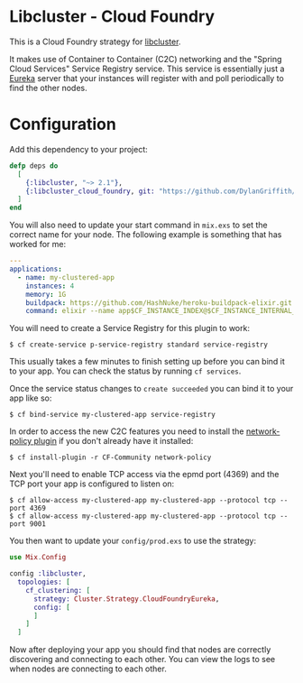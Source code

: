 # Libcluster - Cloud Foundry

This is a Cloud Foundry strategy for [libcluster](https://github.com/bitwalker/libcluster).

It makes use of Container to Container (C2C) networking and the "Spring Cloud Services" Service Registry service. This service is essentially just a [Eureka](https://github.com/Netflix/eureka) server that your instances will register with and poll periodically to find the other nodes.

# Configuration

Add this dependency to your project:

```elixir
defp deps do
  [
    {:libcluster, "~> 2.1"},
    {:libcluster_cloud_foundry, git: "https://github.com/DylanGriffith/libcluster-cloud-foundry.git"},
  ]
end
```

You will also need to update your start command in `mix.exs` to set the correct name for your node. The following example is something that has worked for me:

```yaml
---
applications:
  - name: my-clustered-app
    instances: 4
    memory: 1G
    buildpack: https://github.com/HashNuke/heroku-buildpack-elixir.git
    command: elixir --name app$CF_INSTANCE_INDEX@$CF_INSTANCE_INTERNAL_IP --cookie secret-cookie --erl "-kernel inet_dist_listen_min 9001 inet_dist_listen_max 9001" -S mix run --no-halt
```

You will need to create a Service Registry for this plugin to work:

```
$ cf create-service p-service-registry standard service-registry
```

This usually takes a few minutes to finish setting up before you can bind it to your app. You can check the status by running `cf services`.

Once the service status changes to `create succeeded` you can bind it to your app like so:

```
$ cf bind-service my-clustered-app service-registry
```

In order to access the new C2C features you need to install the [network-policy plugin](https://github.com/cloudfoundry-incubator/cf-networking-release) if you don't already have it installed:

```
$ cf install-plugin -r CF-Community network-policy
```

Next you'll need to enable TCP access via the epmd port (4369) and the TCP port your app is configured to listen on:

```
$ cf allow-access my-clustered-app my-clustered-app --protocol tcp --port 4369
$ cf allow-access my-clustered-app my-clustered-app --protocol tcp --port 9001
```

You then want to update your `config/prod.exs` to use the strategy:

```elixir
use Mix.Config

config :libcluster,
  topologies: [
    cf_clustering: [
      strategy: Cluster.Strategy.CloudFoundryEureka,
      config: [
      ]
    ]
  ]
```

Now after deploying your app you should find that nodes are correctly discovering and connecting to each other. You can view the logs to see when nodes are connecting to each other.
